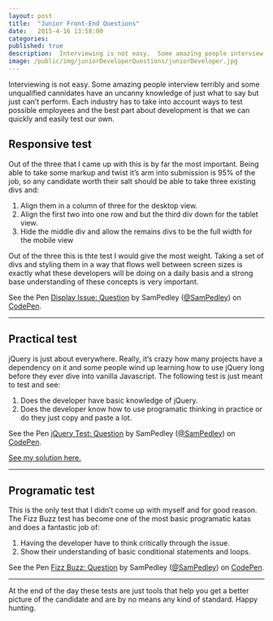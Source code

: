 ```yaml
---
layout: post
title:  "Junior Front-End Questions"
date:   2015-4-16 13:58:00
categories: 
published: true
description:  Interviewing is not easy.  Some amazing people interview terribly and some unqualified cannidates have an uncanny knowledge of just what to say but just can’t perform.  Each industry has...
image: /public/img/juniorDeveloperQuestions/juniorDeveloper.jpg
---
```


Interviewing is not easy.  Some amazing people interview terribly and some unqualified cannidates have an uncanny knowledge of just what to say but just can’t perform.  Each industry has to take into account ways to test possible employees and the best part about development is that we can quickly and easily test our own. 


## Responsive test

Out of the three that I came up with this is by far the most important. Being able to take some markup and twist it’s arm into submission is 95% of the job, so any candidate worth their salt should be able to take three existing divs and:
1. Align them in a column of three for the desktop view.
2. Align the first two into one row and but the third div down for the tablet view.
3. Hide the middle div and allow the remains divs to be the full width for the mobile view

Out of the three this is thte test I would give the most weight. Taking a set of divs and styling them in a way that flows well between screen sizes is exactly what these developers will be doing on a daily basis and a strong base understanding of these concepts is very important. 

<p data-height="500" data-theme-id="0" data-slug-hash="VYNeOO" data-default-tab="result" data-user="SamPedley" class='codepen'>See the Pen <a href='http://codepen.io/SamPedley/pen/VYNeOO/'>Display Issue: Question</a> by SamPedley (<a href='http://codepen.io/SamPedley'>@SamPedley</a>) on <a href='http://codepen.io'>CodePen</a>.</p>
<script async src="//assets.codepen.io/assets/embed/ei.js"></script>


------------

## Practical test

jQuery is just about everywhere.  Really, it’s crazy how many projects have a dependency on it and some people wind up learning how to use jQuery long before they ever dive into vanilla Javascript. The following test is just meant to test and see:
1. Does the developer have basic knowledge of jQuery.
2. Does the developer know how to use programatic thinking in practice or do they just copy and paste a lot.

<p data-height="500" data-theme-id="0" data-slug-hash="MYRyBP" data-default-tab="result" data-user="SamPedley" class='codepen'>See the Pen <a href='http://codepen.io/SamPedley/pen/MYRyBP/'>jQuery Test: Question</a> by SamPedley (<a href='http://codepen.io/SamPedley'>@SamPedley</a>) on <a href='http://codepen.io'>CodePen</a>.</p>
<script async src="//assets.codepen.io/assets/embed/ei.js"></script>


[See my solution here.](http://codepen.io/SamPedley/pen/wBLjBx)


------------

## Programatic test

This is the only test that I didn’t come up with myself and for good reason.  The Fizz Buzz test has become one of the most basic programatic katas and does a fantastic job of:
1. Having the developer have to think critically through the issue.
2. Show their understanding of basic conditional statements and loops.

<p data-height="500" data-theme-id="0" data-slug-hash="ZYZQPv" data-default-tab="result" data-user="SamPedley" class='codepen'>See the Pen <a href='http://codepen.io/SamPedley/pen/ZYZQPv/'>Fizz Buzz: Question</a> by SamPedley (<a href='http://codepen.io/SamPedley'>@SamPedley</a>) on <a href='http://codepen.io'>CodePen</a>.</p>
<script async src="//assets.codepen.io/assets/embed/ei.js"></script>

------------

At the end of the day these tests are just tools that help you get a better picture of the candidate and are by no means any kind of standard.  Happy hunting.